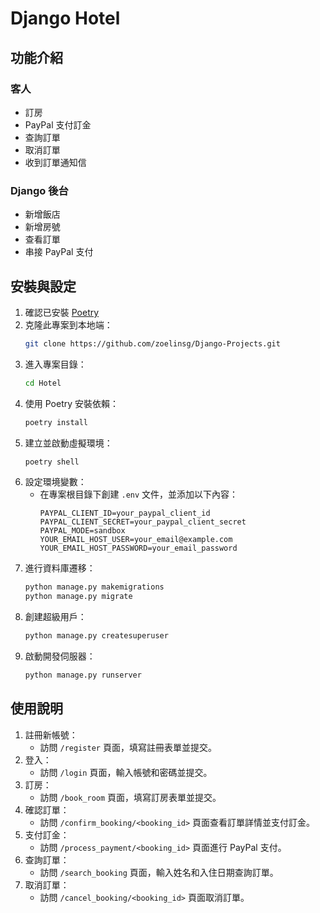 # Django Hotel

## 功能介紹
### 客人
- 訂房
- PayPal 支付訂金
- 查詢訂單
- 取消訂單
- 收到訂單通知信

### Django 後台
- 新增飯店
- 新增房號
- 查看訂單
- 串接 PayPal 支付

## 安裝與設定
1. 確認已安裝 [Poetry](https://python-poetry.org/)
2. 克隆此專案到本地端：
    ```bash
    git clone https://github.com/zoelinsg/Django-Projects.git
    ```
3. 進入專案目錄：
    ```bash
    cd Hotel
    ```
4. 使用 Poetry 安裝依賴：
    ```bash
    poetry install
    ```
5. 建立並啟動虛擬環境：
    ```bash
    poetry shell
    ```
6. 設定環境變數：
    - 在專案根目錄下創建 `.env` 文件，並添加以下內容：
      ```properties
      PAYPAL_CLIENT_ID=your_paypal_client_id
      PAYPAL_CLIENT_SECRET=your_paypal_client_secret
      PAYPAL_MODE=sandbox
      YOUR_EMAIL_HOST_USER=your_email@example.com
      YOUR_EMAIL_HOST_PASSWORD=your_email_password
      ```
7. 進行資料庫遷移：
    ```bash
    python manage.py makemigrations
    python manage.py migrate
    ```
8. 創建超級用戶：
    ```bash
    python manage.py createsuperuser
    ```
9. 啟動開發伺服器：
    ```bash
    python manage.py runserver
    ```

## 使用說明
1. 註冊新帳號：
    - 訪問 `/register` 頁面，填寫註冊表單並提交。
2. 登入：
    - 訪問 `/login` 頁面，輸入帳號和密碼並提交。
3. 訂房：
    - 訪問 `/book_room` 頁面，填寫訂房表單並提交。
4. 確認訂單：
    - 訪問 `/confirm_booking/<booking_id>` 頁面查看訂單詳情並支付訂金。
5. 支付訂金：
    - 訪問 `/process_payment/<booking_id>` 頁面進行 PayPal 支付。
6. 查詢訂單：
    - 訪問 `/search_booking` 頁面，輸入姓名和入住日期查詢訂單。
7. 取消訂單：
    - 訪問 `/cancel_booking/<booking_id>` 頁面取消訂單。
